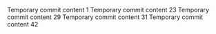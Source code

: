 Temporary commit content 1
Temporary commit content 23
Temporary commit content 29
Temporary commit content 31
Temporary commit content 42
